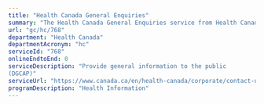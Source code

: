 ```yaml
---
title: "Health Canada General Enquiries"
summary: "The Health Canada General Enquiries service from Health Canada is not available end-to-end online, according to the GC Service Inventory."
url: "gc/hc/768"
department: "Health Canada"
departmentAcronym: "hc"
serviceId: "768"
onlineEndtoEnd: 0
serviceDescription: "Provide general information to the public
(DGCAP)"
serviceUrl: "https://www.canada.ca/en/health-canada/corporate/contact-us.html"
programDescription: "Health Information"
---
```

